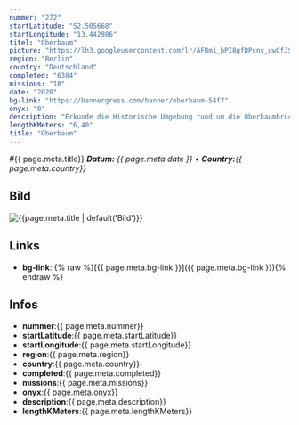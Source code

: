 ```yaml
---
nummer: "272"
startLatitude: "52.505668"
startLongitude: "13.442986"
titel: "Oberbaum"
picture: "https://lh3.googleusercontent.com/lr/AFBm1_bPI8gfDPcnv_uwCfJSyw70iOxI7UDXjbORejZMlHTMZMG-II_kGi1LVIzOEPztbc9OhDBodWVbqbJozDgJ5s_TRBt12vTk5TdW740DDcFGLJX-QxeBD6Xfj4UhmyvyIUXyaSxf7ochdaNvxDcUWXkiIodhsbHYD4tyPjDcmzuKa4v-hlb7AumfcZpHJhNJrPUcv0waB2naksfry8_GfpzRY-S0KWGVY705Li06C5HEA427AHK911XGfWqaUMtP7jdQcq0ZrZWe8IPZCKw5mg5WJfsNAbyPTPgCbGq_p8Qe8BstOpjIioSEnLnedP1E_ZBVI4GeMrKsB08HtHrM-QROsooHtYAVXgE7SVHrjnxFUUq8Dc4ik8F9Fua7g9AektX80RqlByDlcOJ7lTPtvl93QijAORy0kkPNC-Omlk6W8L7UNfa99ae5nV8_T-0izuENO64iOO5iWgBo4koPp4uAYvQTAllP1QiOF2AUcgZ-fRJMTQoJ8t9oVJtnUvYKNBZbMaa5vSdW-ca1U9Qpq_ShpWKmGDGCXdgMZorB0rE09qlPwTFuHCLt07h6Jx5aMUbhJnYEY-zBrKYYhBzzxXdXiJl-MPJG2dASO7vyWOgVndkqpDxeI2yfFGSYT_3kVj6RBZvPBDuwhcTDbRwkBh7OWgN5HYMyuaUC9GiyfHVTMu7QRG_0C2D9Wm8_QsIJtBGTJMaZT9kkF9-fhinknh2Fl9jVtfWxjWc_6q26advZhKKwRyJs5fuV0i7FvuUtUUYFyHPlQl-9Mzwk-0JtpgOAJnfjEK1uYClwtRH4fE23hiwQtRp8HHlgHSdl5THwzI9aIrSRTtMNim2NgqMPPmzF_BdN1JU"
region: "Berlin"
country: "Deutschland"
completed: "6384"
missions: "18"
date: "2020"
bg-link: "https://bannergress.com/banner/oberbaum-54f7"
onyx: "0"
description: "Erkunde die Historische Umgebung rund um die Oberbaumbrücke."
lengthKMeters: "6,40"
title: "Oberbaum"
---
```


#{{ page.meta.title}}
_**Datum:** {{ page.meta.date }} • **Country:**{{ page.meta.country}}_

## Bild
![{{page.meta.title | default('Bild')}}]({{page.meta.picture}})

## Links
- **bg-link**: {% raw %}[{{ page.meta.bg-link }}]({{ page.meta.bg-link }}){% endraw %}

## Infos
- **nummer**:{{ page.meta.nummer}}
- **startLatitude**:{{ page.meta.startLatitude}}
- **startLongitude**:{{ page.meta.startLongitude}}
- **region**:{{ page.meta.region}}
- **country**:{{ page.meta.country}}
- **completed**:{{ page.meta.completed}}
- **missions**:{{ page.meta.missions}}
- **onyx**:{{ page.meta.onyx}}
- **description**:{{ page.meta.description}}
- **lengthKMeters**:{{ page.meta.lengthKMeters}}

